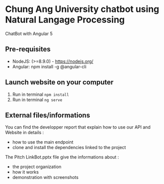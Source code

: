 # Chung Ang University chatbot using Natural Langage Processing

ChatBot with Angular 5

## Pre-requisites

- NodeJS: (>=8.9.0) - https://nodejs.org/
- Angular: npm install -g @angular-cli

## Launch website on your computer

1. Run in terminal ```npm install```
2. Run in terminal ```ng serve```

## External files/informations

You can find the developper report that explain how to use our API and Website in details :

- how to use the main endpoint
- clone and install the dependencies linked to the project

The Pitch LinkBot.pptx file give the informations about :

- the project organization
- how it works
- demonstration with screenshots
